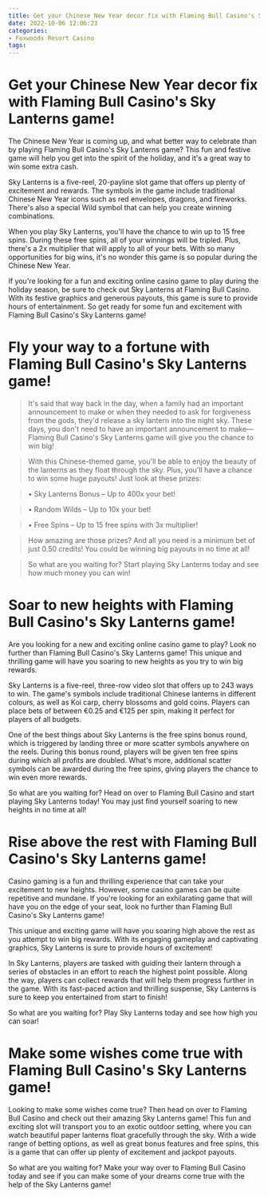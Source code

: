 ```yaml
---
title: Get your Chinese New Year decor fix with Flaming Bull Casino's Sky Lanterns game!
date: 2022-10-06 12:06:23
categories:
- Foxwoods Resort Casino
tags:
---
```



#  Get your Chinese New Year decor fix with Flaming Bull Casino's Sky Lanterns game!

The Chinese New Year is coming up, and what better way to celebrate than by playing Flaming Bull Casino's Sky Lanterns game? This fun and festive game will help you get into the spirit of the holiday, and it's a great way to win some extra cash.

Sky Lanterns is a five-reel, 20-payline slot game that offers up plenty of excitement and rewards. The symbols in the game include traditional Chinese New Year icons such as red envelopes, dragons, and fireworks. There's also a special Wild symbol that can help you create winning combinations.

When you play Sky Lanterns, you'll have the chance to win up to 15 free spins. During these free spins, all of your winnings will be tripled. Plus, there's a 2x multiplier that will apply to all of your bets. With so many opportunities for big wins, it's no wonder this game is so popular during the Chinese New Year.

If you're looking for a fun and exciting online casino game to play during the holiday season, be sure to check out Sky Lanterns at Flaming Bull Casino. With its festive graphics and generous payouts, this game is sure to provide hours of entertainment. So get ready for some fun and excitement with Flaming Bull Casino's Sky Lanterns game!

#  Fly your way to a fortune with Flaming Bull Casino's Sky Lanterns game!

> It's said that way back in the day, when a family had an important announcement to make or when they needed to ask for forgiveness from the gods, they'd release a sky lantern into the night sky. These days, you don't need to have an important announcement to make—Flaming Bull Casino's Sky Lanterns game will give you the chance to win big!

> With this Chinese-themed game, you'll be able to enjoy the beauty of the lanterns as they float through the sky. Plus, you'll have a chance to win some huge payouts! Just look at these prizes:

> • Sky Lanterns Bonus – Up to 400x your bet!

> • Random Wilds – Up to 10x your bet!

> • Free Spins – Up to 15 free spins with 3x multiplier!

> How amazing are those prizes? And all you need is a minimum bet of just 0.50 credits! You could be winning big payouts in no time at all!

> So what are you waiting for? Start playing Sky Lanterns today and see how much money you can win!

#  Soar to new heights with Flaming Bull Casino's Sky Lanterns game!

Are you looking for a new and exciting online casino game to play? Look no further than Flaming Bull Casino's Sky Lanterns game! This unique and thrilling game will have you soaring to new heights as you try to win big rewards.

Sky Lanterns is a five-reel, three-row video slot that offers up to 243 ways to win. The game's symbols include traditional Chinese lanterns in different colours, as well as Koi carp, cherry blossoms and gold coins. Players can place bets of between €0.25 and €125 per spin, making it perfect for players of all budgets.

One of the best things about Sky Lanterns is the free spins bonus round, which is triggered by landing three or more scatter symbols anywhere on the reels. During this bonus round, players will be given ten free spins during which all profits are doubled. What's more, additional scatter symbols can be awarded during the free spins, giving players the chance to win even more rewards.

So what are you waiting for? Head on over to Flaming Bull Casino and start playing Sky Lanterns today! You may just find yourself soaring to new heights in no time at all!

#  Rise above the rest with Flaming Bull Casino's Sky Lanterns game!

Casino gaming is a fun and thrilling experience that can take your excitement to new heights. However, some casino games can be quite repetitive and mundane. If you're looking for an exhilarating game that will have you on the edge of your seat, look no further than Flaming Bull Casino's Sky Lanterns game!

This unique and exciting game will have you soaring high above the rest as you attempt to win big rewards. With its engaging gameplay and captivating graphics, Sky Lanterns is sure to provide hours of excitement!

In Sky Lanterns, players are tasked with guiding their lantern through a series of obstacles in an effort to reach the highest point possible. Along the way, players can collect rewards that will help them progress further in the game. With its fast-paced action and thrilling suspense, Sky Lanterns is sure to keep you entertained from start to finish!

So what are you waiting for? Play Sky Lanterns today and see how high you can soar!

#  Make some wishes come true with Flaming Bull Casino's Sky Lanterns game!

Looking to make some wishes come true? Then head on over to Flaming Bull Casino and check out their amazing Sky Lanterns game! This fun and exciting slot will transport you to an exotic outdoor setting, where you can watch beautiful paper lanterns float gracefully through the sky. With a wide range of betting options, as well as great bonus features and free spins, this is a game that can offer up plenty of excitement and jackpot payouts.

So what are you waiting for? Make your way over to Flaming Bull Casino today and see if you can make some of your dreams come true with the help of the Sky Lanterns game!